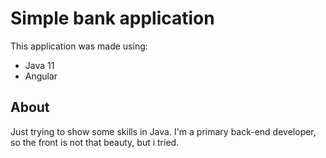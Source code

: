 # Simple bank application

This application was made using:
* Java 11
* Angular

## About
Just trying to show some skills in Java. I'm a primary back-end developer, so the front is not that beauty, but i tried.
